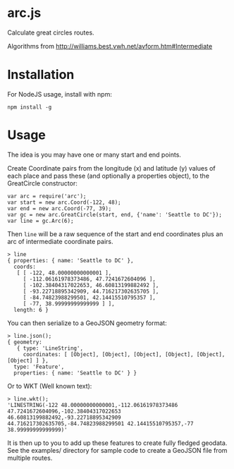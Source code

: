 # arc.js

Calculate great circles routes.

Algorithms from http://williams.best.vwh.net/avform.htm#Intermediate


# Installation

For NodeJS usage, install with npm:

    npm install -g


# Usage

The idea is you may have one or many start and end points.

Create Coordinate pairs from the longitude (x) and latitude (y) values
of each place and pass these (and optionally a properties object), to the GreatCircle
constructor:
 
    var arc = require('arc');
    var start = new arc.Coord(-122, 48);
    var end = new arc.Coord(-77, 39);
    var gc = new arc.GreatCircle(start, end, {'name': 'Seattle to DC'});
    var line = gc.Arc(6);

Then `line` will be a raw sequence of the start and end coordinates plus an arc of
intermediate coordinate pairs.

    > line
    { properties: { name: 'Seattle to DC' },
      coords: 
       [ [ -122, 48.00000000000001 ],
         [ -112.06161978373486, 47.7241672604096 ],
         [ -102.38404317022653, 46.60813199882492 ],
         [ -93.22718895342909, 44.716217302635705 ],
         [ -84.74823988299501, 42.14415510795357 ],
         [ -77, 38.99999999999999 ] ],
      length: 6 }


You can then serialize to a GeoJSON geometry format:

    > line.json();
    { geometry: 
       { type: 'LineString',
         coordinates: [ [Object], [Object], [Object], [Object], [Object], [Object] ] },
      type: 'Feature',
      properties: { name: 'Seattle to DC' } }
    
Or to WKT (Well known text):

    > line.wkt();
    'LINESTRING(-122 48.00000000000001,-112.06161978373486 47.7241672604096,-102.38404317022653 46.60813199882492,-93.22718895342909 44.716217302635705,-84.74823988299501 42.14415510795357,-77 38.99999999999999)'
    
It is then up to you to add up these features to create fully fledged geodata. See the examples/ directory
for sample code to create a GeoJSON file from multiple routes.

